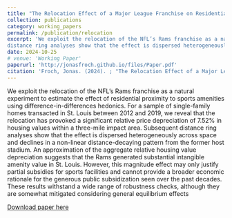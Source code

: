 ```yaml
---
title: "The Relocation Effect of a Major League Franchise on Residential Property Values"
collection: publications
category: working_papers
permalink: /publication/relocation
excerpt: 'We exploit the relocation of the NFL’s Rams franchise as a natural experiment to estimate the effect of residential proximity to sports amenities using difference-in-differences hedonics. For a sample of single-family homes transacted in St. Louis between 2012 and 2019, we reveal that the relocation has provoked a significant relative price depreciation of 7.52% in housing values within a three-mile impact area. Subsequent
distance ring analyses show that the effect is dispersed heterogeneously across space and declines in a non-linear distance-decaying pattern from the former host stadium. An approximation of the aggregate relative housing value depreciation suggests that the Rams generated substantial intangible amenity value in St. Louis. However, this magnitude effect may only justify partial subsidies for sports facilities and cannot provide a broader economic rationale for the generous public subsidization seen over the past decades. These results withstand a wide range of robustness checks, although they are somewhat mitigated considering general equilibrium effects'
date: 2024-10-25
# venue: 'Working Paper'
paperurl: 'http://jonasfroch.github.io/files/Paper.pdf'
citation: 'Froch, Jonas. (2024). ; "The Relocation Effect of a Major League Franchise on Residential Property Values"; Working Paper'
---
```


We exploit the relocation of the NFL’s Rams franchise as a natural experiment to estimate the effect of residential proximity to sports amenities using difference-in-differences hedonics. For a sample of single-family homes transacted in St. Louis between 2012 and 2019, we reveal that the relocation has provoked a significant relative price depreciation of 7.52% in housing values within a three-mile impact area. Subsequent
distance ring analyses show that the effect is dispersed heterogeneously across space and declines in a non-linear distance-decaying pattern from the former host stadium. An approximation of the aggregate relative housing value depreciation suggests that the Rams generated substantial intangible amenity value in St. Louis. However, this magnitude effect may only justify partial subsidies for sports facilities and cannot provide a broader economic rationale for the generous public subsidization seen over the past decades. These results withstand a wide range of robustness checks, although they are somewhat mitigated considering general equilibrium effects

[Download paper here](http://jonasfroch.github.io/files/Paper.pdf)
